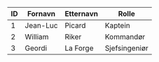 <table>
    <thead>
        <tr>
            <th>ID</th>
            <th>Fornavn</th>
            <th>Etternavn</th>
            <th>Rolle</th>
        </tr>
    </thead>
    <tbody>
        <tr>
            <td>1</td>
            <td>Jean-Luc</td>
            <td>Picard</td>
            <td>Kaptein</td>
        </tr>
        <tr>
            <td>2</td>
            <td>William</td>
            <td>Riker</td>
            <td>Kommandør</td>
        </tr>
        <tr>
            <td>3</td>
            <td>Geordi</td>
            <td>La Forge</td>
            <td>Sjefsingeniør</td>
        </tr>
    </tbody>
</table>
